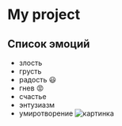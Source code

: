 # My project
## Список эмоций 
* злость
* грусть
* радость :smiley:
* гнев :rage:
* счастье 
* энтузиазм
* умиротворение
![картинка](https://media.proglib.io/wp-uploads/2018/04/python-acc9c68ff62d73618344379ce3e645c9.png)